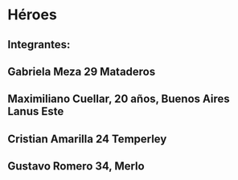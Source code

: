 # Héroes 

## Integrantes:
## Gabriela Meza 29 Mataderos
## Maximiliano Cuellar, 20 años, Buenos Aires Lanus Este 
## Cristian Amarilla 24 Temperley
## Gustavo Romero 34, Merlo
